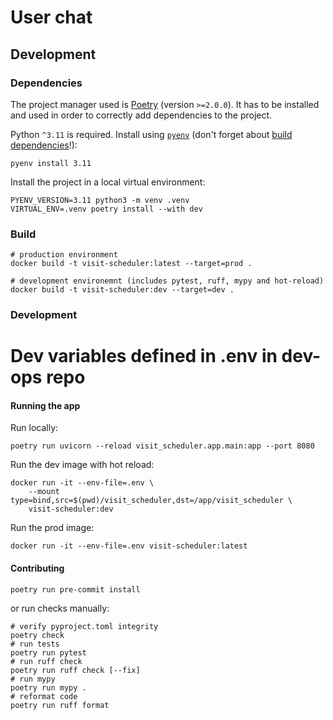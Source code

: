 # User chat

## Development

### Dependencies

The project manager used is [Poetry](https://python-poetry.org/) (version `>=2.0.0`).
It has to be installed and used in order to correctly add dependencies to the project.

Python `^3.11` is required. Install using [`pyenv`](https://github.com/pyenv/pyenv) (don't forget about [build dependencies](https://github.com/pyenv/pyenv)!):

```shell
pyenv install 3.11
```

Install the project in a local virtual environment:
```shell
PYENV_VERSION=3.11 python3 -m venv .venv
VIRTUAL_ENV=.venv poetry install --with dev
```

### Build

```shell
# production environment
docker build -t visit-scheduler:latest --target=prod .

# development environemnt (includes pytest, ruff, mypy and hot-reload)
docker build -t visit-scheduler:dev --target=dev .
```

### Development

# Dev variables defined in .env in dev-ops repo


#### Running the app

Run locally:

```shell
poetry run uvicorn --reload visit_scheduler.app.main:app --port 8080
 ```

Run the dev image with hot reload:

```shell
docker run -it --env-file=.env \
    --mount type=bind,src=$(pwd)/visit_scheduler,dst=/app/visit_scheduler \
    visit-scheduler:dev
```

Run the prod image:

```shell
docker run -it --env-file=.env visit-scheduler:latest
```

#### Contributing

```shell
poetry run pre-commit install
```

or run checks manually:

```shell
# verify pyproject.toml integrity
poetry check
# run tests
poetry run pytest
# run ruff check
poetry run ruff check [--fix]
# run mypy
poetry run mypy .
# reformat code
poetry run ruff format
```
